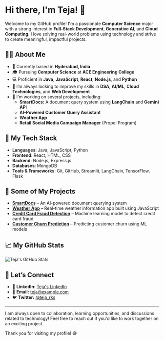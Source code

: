 # Hi there, I'm Teja! 👋

Welcome to my GitHub profile! I'm a passionate **Computer Science** major with a strong interest in **Full-Stack Development**, **Generative AI**, and **Cloud Computing**. I love solving real-world problems using technology and strive to create meaningful, impactful projects.

## 🧑‍💻 About Me

- 📍 Currently based in **Hyderabad, India**  
- 🎓 Pursuing **Computer Science** at **ACE Engineering College**  
- 💻 Proficient in **Java**, **JavaScript**, **React**, **Node.js**, and **Python**  
- 🔧 I’m always looking to improve my skills in **DSA**, **AI/ML**, **Cloud Technologies**, and **Web Development**  
- 🚀 I'm working on several projects, including:
  - **SmartDocs:** A document query system using **LangChain** and **Gemini API**  
  - **AI-Powered Customer Query Assistant**  
  - **Weather App**  
  - **Retail Social Media Campaign Manager** (Propel Program)  

## 🔨 My Tech Stack

- **Languages**: Java, JavaScript, Python  
- **Frontend**: React, HTML, CSS  
- **Backend**: Node.js, Express.js  
- **Databases**: MongoDB  
- **Tools & Frameworks**: Git, GitHub, Streamlit, LangChain, TensorFlow, Flask  

## 📂 Some of My Projects  

- **[SmartDocs](https://github.com/your-github-username/SmartDocs)** – An AI-powered document querying system  
- **[Weather App](https://github.com/your-github-username/Weather-App)** – Real-time weather information app built using JavaScript  
- **[Credit Card Fraud Detection](https://github.com/your-github-username/CreditCardFraudDetection)** – Machine learning model to detect credit card fraud  
- **[Customer Churn Prediction](https://github.com/your-github-username/CustomerChurnPrediction)** – Predicting customer churn using ML models

## 📈 My GitHub Stats

![Teja's GitHub Stats](https://github-readme-stats.vercel.app/api?username=teja-rks&show_icons=true&count_private=true&hide=prs&theme=radical)

## 💬 Let’s Connect

- 💼 **LinkedIn:** [Teja's LinkedIn](https://www.linkedin.com/in/teja-rks/)  
- 📧 **Email:** teja@example.com  
- 🐦 **Twitter:** [@teja_rks](https://twitter.com/teja_rks)  

---

I am always open to collaboration, learning opportunities, and discussions related to technology! Feel free to reach out if you'd like to work together on an exciting project.

Thank you for visiting my profile! 😄

<!--
**teja-rks/teja-rks** is a ✨ _special_ ✨ repository because its `README.md` (this file) appears on your GitHub profile.

Here are some ideas to get you started:

- 🔭 I’m currently working on ...
- 🌱 I’m currently learning ...
- 👯 I’m looking to collaborate on ...
- 🤔 I’m looking for help with ...
- 💬 Ask me about ...
- 📫 How to reach me: ...
- 😄 Pronouns: ...
- ⚡ Fun fact: ...
-->
